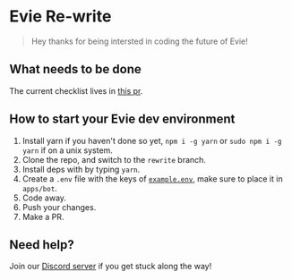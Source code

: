 # Evie Re-write

> Hey thanks for being intersted in coding the future of Evie!

## What needs to be done

The current checklist lives in [this pr](https://github.com/twisttaan/Evie/pull/28).

## How to start your Evie dev environment

1. Install yarn if you haven't done so yet, `npm i -g yarn` or `sudo npm i -g yarn` if on a unix system.
2. Clone the repo, and switch to the `rewrite` branch.
3. Install deps with by typing `yarn`.
4. Create a `.env` file with the keys of [`example.env`](https://github.com/twisttaan/Evie/blob/rewrite/example.env), make sure to place it in `apps/bot`.
5. Code away.
6. Push your changes.
7. Make a PR.

## Need help?

Join our [Discord server](https://evie.pw/discord) if you get stuck along the way!
